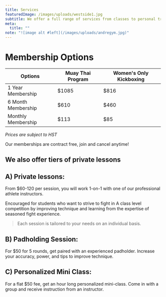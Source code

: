 ```yaml
---
title: Services
featuredImage: /images/uploads/westside1.jpg
subtitle: We offer a full range of services from classes to personal training
meta:
  title: ""
note: "![image alt #left](/images/uploads/andregym.jpg)"
---
```

# Membership Options

| Options            | Muay Thai Program | Women's Only Kickboxing |
| ------------------ | ----------------- | ----------------------- |
| 1 Year Membership  | $1085             | $816                    |
| 6 Month Membership | $610              | $460                    |
| Monthly Membership | $113              | $85                     |

*Prices are subject to HST*

Our memberships are contract free, join and cancel anytime!

## We also offer tiers of private lessons

## A) Private lessons:

From $60-120 per session, you will work 1-on-1 with one of our professional athlete instructors.

Encouraged for students who want to strive to fight in A class level competition by improving technique and learning from the expertise of seasoned fight experience.

> Each session is tailored to your needs on an individual basis.

## B) Padholding Session:

For $50 for 5 rounds, get paired with an experienced padholder. Increase your accuracy, power, and tips to improve technique.

## C) Personalized Mini Class:

For a flat $50 fee, get an hour long personalized mini-class. Come in with a group and receive instruction from an instructor.